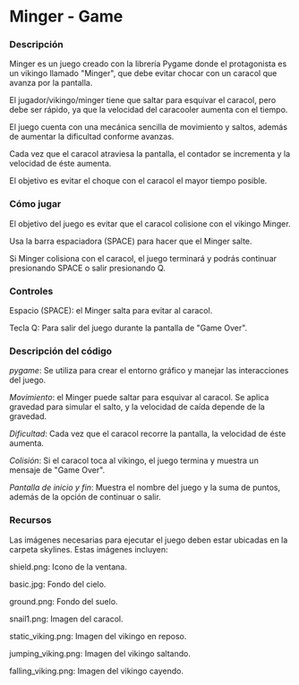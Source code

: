 # Minger - Game

### Descripción
Minger es un juego creado con la librería Pygame donde el protagonista es un vikingo llamado "Minger", que debe evitar chocar con un caracol que avanza por la pantalla. 

El jugador/vikingo/minger tiene que saltar para esquivar el caracol, pero debe ser rápido, ya que la velocidad del caracooler aumenta con el tiempo.

El juego cuenta con una mecánica sencilla de movimiento y saltos, además de aumentar la dificultad conforme avanzas. 

Cada vez que el caracol atraviesa la pantalla, el contador se incrementa y la velocidad de éste aumenta. 

El objetivo es evitar el choque con el caracol el mayor tiempo posible.

### Cómo jugar

El objetivo del juego es evitar que el caracol colisione con el vikingo Minger.

Usa la barra espaciadora (SPACE) para hacer que el Minger salte.

Si Minger colisiona con el caracol, el juego terminará y podrás continuar presionando SPACE o salir presionando Q.

### Controles
Espacio (SPACE): el Minger salta para evitar al caracol.

Tecla Q: Para salir del juego durante la pantalla de "Game Over".

### Descripción del código
*pygame*: Se utiliza para crear el entorno gráfico y manejar las interacciones del juego.

*Movimiento*: el Minger puede saltar para esquivar al caracol. Se aplica gravedad para simular el salto, y la velocidad de caída depende de la gravedad.

*Dificultad*: Cada vez que el caracol recorre la pantalla, la velocidad de éste aumenta.

*Colisión*: Si el caracol toca al vikingo, el juego termina y muestra un mensaje de "Game Over".

*Pantalla de inicio y fin*: Muestra el nombre del juego y la suma de puntos, además de la opción de continuar o salir.

### Recursos
Las imágenes necesarias para ejecutar el juego deben estar ubicadas en la carpeta skylines. 
Estas imágenes incluyen:

shield.png: Icono de la ventana.

basic.jpg: Fondo del cielo.

ground.png: Fondo del suelo.

snail1.png: Imagen del caracol.

static_viking.png: Imagen del vikingo en reposo.

jumping_viking.png: Imagen del vikingo saltando.

falling_viking.png: Imagen del vikingo cayendo.
